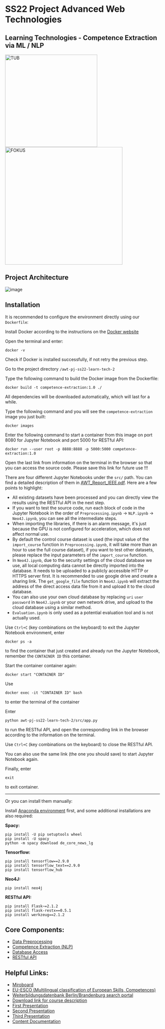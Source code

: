 # SS22 Project Advanced Web Technologies 
## Learning Technologies - Competence Extraction via ML / NLP
<img width="300" alt="TUB" src="https://user-images.githubusercontent.com/24925361/178028367-d6106e60-664a-41d7-940f-46c9e59ed870.png"> <img width="382" alt="FOKUS" src="https://user-images.githubusercontent.com/24925361/178028417-3c6a1740-cf41-4a98-8f3f-735cbfbd9b0b.png">

## Project Architecture
![image](https://user-images.githubusercontent.com/24925361/181214266-02faef6f-4692-45ec-bf81-4c2641c5e483.png)


## Installation
It is recommended to configure the environment directly using our ```Dockerfile```:

Install Docker according to the instructions on the [Docker website](https://docs.docker.com/get-docker/)

Open the terminal and enter:
```shell
docker -v
```
Check if Docker is installed successfully, if not retry the previous step.

Go to the project directory ```/awt-pj-ss22-learn-tech-2```

Type the following command to build the Docker image from the Dockerfile:
```shell
docker build -t competence-extraction:1.0 ./
```
All dependencies will be downloaded automatically, which will last for a while.

Type the following command and you will see the ```competence-extraction``` image you just built:
```shell
docker images
```

Enter the following command to start a container from this image on port 8080 for Jupyter Notebook and port 5000 for RESTful API:
```shell
docker run --user root -p 8888:8888 -p 5000:5000 competence-extraction:1.0
```
Open the last link from information on the terminal in the browser so that you can access the source code. Please save this link for future use !!!

There are four different Jupyter Notebooks under the ```src/``` path. You can find a detailed description of them in [AWT_Report_IEEE.pdf](./AWT_Report_IEEE.pdf). Here are a few points to highlight:

* All existing datasets have been processed and you can directly view the results using the RESTful API in the next step.
* If you want to test the source code, run each block of code in the Jupyter Notebook in the order of ```Preprocessing.ipynb``` -> ```NLP.ipynb``` -> ```Neo4J.ipynb```, you can see all the intermediate steps.
* When importing the libraries, if there is an alarm message, it's just because the GPU is not configured for acceleration, which does not affect normal use.
* By default the control course dataset is used (the input value of the ```import_course``` function in ```Preprocessing.ipynb```, it will take more than an hour to use the full course dataset), if you want to test other datasets, please replace the input parameters of the ```import_course``` function.
* In ```Neo4J.ipynb```, due to the security settings of the cloud database we use, all local computing data cannot be directly imported into the database. It needs to be uploaded to a publicly accessible HTTP or HTTPS server first. It is recommended to use google drive and create a sharing link. The ```get_google_file``` function in ```Neo4J.ipynb``` will extract the address of the direct access data file from it and upload it to the cloud database.
* You can also use your own cloud database by replacing ```uri``` ```user``` ```password``` in ```Neo4J.ipynb``` or your own network drive, and upload to the cloud database using a similar method.
* ```Evaluation.ipynb``` is only used as a potential evaluation tool and is not actually used.

Use ```Ctrl+C``` (key combinations on the keyboard) to exit the Jupyter Notebook environment, enter
```shell
docker ps -a
```
to find the container that just created and already run the Jupyter Notebook, remember the ```CONTAINER ID``` this container.

Start the container container again:
```shell
docker start "CONTAINER ID"
```
Use
```shell
docker exec -it "CONTAINER ID" bash 
```
to enter the terminal of the container

Enter
```shell
python awt-pj-ss22-learn-tech-2/src/app.py 
```
to run the RESTful API, and open the corresponding link in the browser according to the information on the terminal.

Use ```Ctrl+C``` (key combinations on the keyboard) to close the RESTful API.

You can also use the same link (the one you should save) to start Jupyter Notebook again.

Finally, enter 
```shell
exit
```
to exit container.

*** 

Or you can install them manually:

Install [Anaconda environment](https://www.anaconda.com/) first,
and some additional installations are also required:

**Spacy:**
```shell
pip install -U pip setuptools wheel
pip install -U spacy
python -m spacy download de_core_news_lg
```

**Tensorflow:**
```shell
pip install tensorflow==2.9.0
pip install tensorflow_text==2.9.0
pip install tensorflow_hub
```

**Neo4J:**
```shell
pip install neo4j
```

**RESTful API:**
```
pip install Flask~=2.1.2
pip install flask-restx==0.5.1
pip install werkzeug==2.1.2
```

## Core Components:
* [Data Preprocessing](./src/Preprocessing.ipynb)
* [Competence Extraction (NLP)](./src/NLP.ipynb)
* [Database Access](./src/Neo4J.ipynb)
* [RESTful API](./src/app.py)

## Helpful Links:
* [Miroboard](https://miro.com/app/board/uXjVO4rE3z4=/)
* [EU-ESCO (Multilingual classification of European Skills, Competences)](https://esco.ec.europa.eu/en)
* [Weiterbildungsdatenbank Berlin/Brandenburg search portal](https://www.wdb-suchportal.de/de)
* [Download link for course description](https://webspace.fokus.fraunhofer.de/index.php/s/4g7isDScGgJFmyK)
* [First Presentation](https://docs.google.com/presentation/d/1Khsn_8M1RbjfMqUFCwPy9wX0nEmaIjShYJDiTsIkKAM/edit#slide=id.g122c239953c_2_10)
* [Second Presentation](https://docs.google.com/presentation/d/1qBtznjY1o8PyaYzvs-UPRpJHfz8Td3pSIfjiIBseZYs/edit#slide=id.g122c239953c_2_16)
* [Third Presentation](https://docs.google.com/presentation/d/10RYty7uy4iDyFTbF-Z_PJPTfI8WNRnBT98rpj2WZr0M/edit#slide=id.g12f87666f53_0_0)
* [Content Documentation](https://docs.google.com/document/d/1mfp5A2DEiTcGTzrYrh6c9gaYeMAisS2vuYwDd_1vQfo/edit?usp=sharing)
